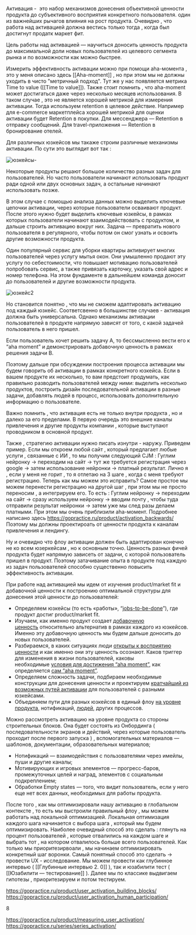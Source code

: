Активация -  это набор механизмов донесения объективной ценности продукта до субъективного восприятия конкретного пользователя. один из важнейших рычагов влияния на рост продукта. 
Очевидно , что работа над активацией должна вестись только тогда , когда был достигнут продатк маркет фит. 

Цель работы над активацией — научиться доносить ценность продукта до максимальной доли новых пользователей из целевого сегмента рынка и по возможности как можно быстрее. 

Измерить эффективность активации можно при помощи aha-момента , это у меня описано здесь [[Aha-moment]] , но при этом мы не должны уходить в чисто "метричный подход". Тут же у нас появляется метрика Time to value ([[Time to value]]). Также стоит помнить , что aha-moment может достигаться даже через несколько месяцев использования. В таком случае , это не является хорошей метрикой для измерения активации. Тогда используем retention в целевое действие. Например для e-commerce маркетплейса хорошей метрикой для оценки активации будет Retention в покупки. Для мессенджера — Retention в отправку сообщений. Для travel-приложения — Retention в бронирование отелей.

Для различных юзкейсов мы такаже строим различные механизмы активации. По сути это выглядит вот так : 

![юзкейсы-](https://github.com/user-attachments/assets/2334153d-eccd-401a-ac41-29b7423a95a1)

Некоторые продукты решают большое количество разных задач для пользователей. Но часто пользователи начинают использовать продукт ради одной или двух основных задач, а остальные начинают использовать позже.

В этом случае с помощью анализа данных можно выделить ключевые цепочки активации, через которые пользователи осваивают продукт. После этого нужно будет выделить ключевые юзкейсы, в рамках которых пользователи начинают взаимодействовать с продуктом, и дальше строить активацию вокруг них. Задача — превратить нового пользователя в регулярного, чтобы потом он смог узнать и освоить другие возможности продукта.

Один популярный сервис для уборки квартиры активирует многих пользователей через услугу мытья окон. Они умышленно продают эту услугу по себестоимости, что повышает мотивацию пользователей попробовать сервис, а также привязать карточку, указать свой адрес и номер телефона. На этом фундаменте в дальнейшем команда доносит до пользователей и другие возможности продукта.


![юзкейс2](https://github.com/user-attachments/assets/65ddda9d-e732-4237-9cce-97d679af8f2e)

Но становится понятно , что мы не сможем адаптировать активацию под каждый юзкейс. Соответсвенно в большинстве случаев - активация должна быть универсальна. Однако механизмы активации пользователей в продукте напрямую зависят от того, с какой задачей пользователь в него пришел.

Если пользователь хочет решить задачу А, то бессмысленно вести его к “aha moment” и демонстрировать добавочную ценность в рамках решения задачи B.

Поэтому дальше при обсуждении построения процесса активации мы будем говорить об активации в рамках конкретного юзкейса. Если в вашем продукте их несколько, то вам предстоит продумать, как правильно разводить пользователей между ними: выделить несколько продуктов, построить дизайн последовательной активации в разные задачи, добавлять людей в процесс, использовать дополнительную информацию о пользователе.

Важно помнить , что активация есть не только внутри продукта , но и далеко за его пределами. В первую очередь это внешние каналы привлечения и другие продукты компании , которые выступают проводником в основной продукт. 

Также , стратегию активации нужно писать изнутри - наружу. Приведем пример. Если мы откроем любой сайт , который предлагает любые услуги , связанные с ИИ , то мы получим следующий CJM :  Гуглим нейронку -> переходим на сайт -> тут же требуется регистрация через google -> затем использование нейронки -> платный результат. 
Лично я , если у меня не горит , то я отлетаю на 3 шаге , когда с меня требуют регистрацию.  Теперь как мы можем это исправить? Самое простое мы можем перенести регистрацию на другой шаг , при этом мы не просто переносим , а интегрируем его. То есть : Гуглим нейронку -> переходим на сайт -> сразу используем нейронку -> вводим почту , чтобы туда отправили результат нейронки -> затем уже мы след разы делаем платными. При этом мы очень приблизили aha-момент. Подробнее написано здесь https://gopractice.ru/product/activation_backwards/ Поэтому мы должны проектироать от ценности продукта к каналам привлечения и лендингу. 

Ну и очевидно что флоу активации должен быть адаптирован конечно не ко всем юзеркейсам , но к основным точно. Ценность разных фичей продукта будет напрямую зависеть от задачи, с которой пользователь пришел в продукт. Поэтому затачивание опыта в продукте под каждую из задач пользователей способно существенно повысить эффективность активации.

При работе над активацией мы идем от изучения product/market fit и добавочной ценности к построению оптимальной структуры для донесения этой ценности до пользователей:

- Определяем юзкейсы (то есть «работы», “[jobs-to-be-done](https://gopractice.ru/product/jtbd-interview/)”), где продукт достиг product/market fit.
- Изучаем, как именно продукт создает [добавочную ценность](https://gopractice.ru/product/added_value_metrics/) относительно альтернатив в рамках каждого из юзкейсов. Именно эту добавочную ценность мы будем дальше доносить до новых пользователей.
- Разбираемся, в каких ситуациях люди [открыты к восприятию ценности](https://gopractice.ru/product/user-activation-value-windows/) и как именно они эту ценность осознают. Каков триггер для изменения в жизни пользователей, каковы необходимые [условия для достижения “aha moment”](https://gopractice.ru/product/conditions_for_aha_moment/), как определяется [сам “aha moment”](https://gopractice.ru/product/identifying_the_aha_moment/).
- Определяем сложность задачи, подбираем необходимые конструкции для донесения ценности и проектируем [кратчайший из возможных путей активации](https://gopractice.ru/product/cjm_activation/) для пользователей с разными юзкейсами.
- Объединяем пути для разных юзкейсов в единый флоу [на уровне продукта](https://gopractice.ru/product/user_activation_building_blocks/), нотификаций, [людей](https://gopractice.ru/product/user_activation_human_participation/), других процессов.

Можно рассмотреть активацию на уровне продукта со стороны строительных блоков. Она будет состоять из Онбординга ( последовательности экранов и действий, через которые пользователь проходит после первого запуска ) , вспомогательных материалов —шаблонов, документации, образовательных материалов;
- Нотификаций — взаимодействия с пользователями через имейлы, пуши и другие каналы;
- Мотивирующих и игровых элементов — прогресс-баров, промежуточных целей и наград, элементов с социальным подкреплением;
- Обработки Empty states — того, что видит пользователь, если у него еще нет всех данных, необходимых для работы продукта.

После того , как мы оптимизировали нашу активацию в глобальном контексте , то есть мы выстроили правильный флоу , мы можем работать над локальной оптимизацией. Локальная оптимизация каждого шага начинается с выбора шага , который мы будем оптимизировать. Наиболее очевидный способ это сделать : глянуть на процент пользователей , которые отвалились на каждом шаге и выбрать тот , на котором отвалилось больше всего пользователей. Как только мы приоритезирвоали , мы начинаем оптимизировать конкретный шаг воронки. Самый понятный способ это сделать -> провести UX - исследование. Мы можем провести как глубинное интервью ( [[Глубинные интервью 2. 0]] ), так и юзабилити тест ( [[Юзабилити — тестирование]] ). Далее мы по классике выдвигаем гипотезы , приоритезируем и потом тестируем. 



https://gopractice.ru/product/user_activation_building_blocks/
https://gopractice.ru/product/user_activation_human_participation/

8

https://gopractice.ru/product/measuring_user_activation/
https://gopractice.ru/series/series_activation/
